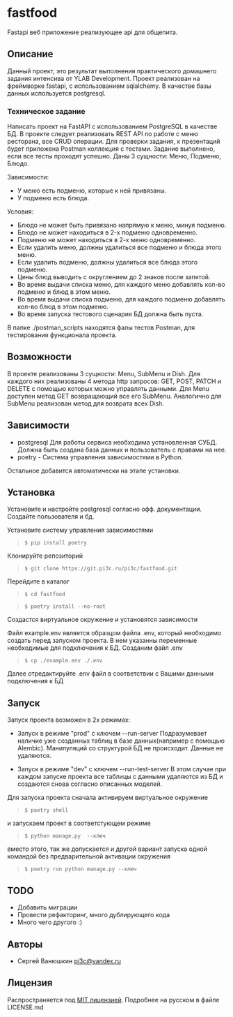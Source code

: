 # fastfood
Fastapi веб приложение реализующее api для общепита.

## Описание
Данный проект, это результат выполнения практического домашнего задания интенсива от YLAB Development. Проект реализован на фреймворке fastapi, с использованием sqlalchemy. В качестве базы данных используется postgresql.

### Техническое задание
Написать проект на FastAPI с использованием PostgreSQL в качестве БД. В проекте следует реализовать REST API по работе с меню ресторана, все CRUD операции. Для проверки задания, к презентаций будет приложена Postman коллекция с тестами. Задание выполнено, если все тесты проходят успешно.
Даны 3 сущности: Меню, Подменю, Блюдо.

Зависимости:
- У меню есть подменю, которые к ней привязаны.
- У подменю есть блюда.

Условия:
- Блюдо не может быть привязано напрямую к меню, минуя подменю.
- Блюдо не может находиться в 2-х подменю одновременно.
- Подменю не может находиться в 2-х меню одновременно.
- Если удалить меню, должны удалиться все подменю и блюда этого меню.
- Если удалить подменю, должны удалиться все блюда этого подменю.
- Цены блюд выводить с округлением до 2 знаков после запятой.
- Во время выдачи списка меню, для каждого меню добавлять кол-во подменю и блюд в этом меню.
- Во время выдачи списка подменю, для каждого подменю добавлять кол-во блюд в этом подменю.
- Во время запуска тестового сценария БД должна быть пуста.

В папке ./postman_scripts находятся фалы тестов Postman, для тестирования функционала проекта.

## Возможности
В проекте реализованы 3 сущности: Menu, SubMenu и Dish. Для каждого них реализованы 4 метода http запросов: GET, POST, PATCH и DELETE c помощью которых можно управлять данными.
Для Menu доступен метод GET возвращающий все его SubMenu. Аналогично для SubMenu реализован метод для возврата всех Dish.


## Зависимости
- postgresql Для работы сервиса необходима установленная СУБД. Должна быть создана база данных и пользователь с правами на нее.
- poetry - Система управления зависимостями в Python.

Остальное добавится автоматически на этапе установки.

## Установка
Установите и настройте postgresql согласно офф. документации. Создайте пользователя и бд. 

Установите систему управления зависимостями
> `$ pip install poetry`

Клонируйте репозиторий
> `$ git clone https://git.pi3c.ru/pi3c/fastfood.git`

Перейдите в каталог

> `$ cd fastfood`

> `$ poetry install --no-root`

Создастся виртуальное окружение и установятся зависимости

Файл example.env является образцом файла .env, который необходимо создать перед запуском проекта.
В нем указанны переменные необходимые для подключения к БД.
Созданим файл .env

>`$ cp ./example.env ./.env`

Далее отредактируйте .env файл в соответствии с Вашими данными подключения к БД

## Запуск
Запуск проекта возможен в 2х режимах:
- Запуск в режиме "prod" с ключем --run-server
        Подразумевает наличие уже созданных таблиц в базе данных(например с помощью Alembic). Манипуляций со структурой БД не происходит. Данные не удаляются. 

- Запуск в режиме "dev" c ключем --run-test-server
        В этом случае при каждом запуске проекта все таблицы с данными удаляются из БД и создаются снова согласно описанных моделей.


Для запуска проекта сначала активируем виртуальное окружение

> `$ poetry shell`

и запускаем проект в соответстующем режиме

>`$ python manage.py  --ключ`

вместо этого, так же допускается и другой вариант запуска одной командой без предварительной активации окружения

>`$ poetry run python manage.py --ключ`


## TODO
-  Добавить миграции
-  Провести рефакторинг, много дублирующего кода
-  Много чего другого :)

## Авторы
-  Сергей Ванюшкин <pi3c@yandex.ru>

## Лицензия
Распространяется под [MIT лицензией](https://mit-license.org/).
Подробнее на русском в файле LICENSE.md

